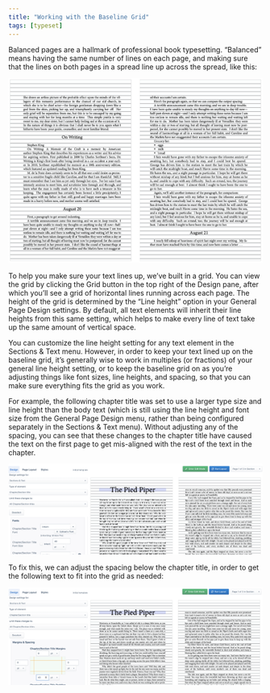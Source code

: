 ```yaml
---
title: "Working with the Baseline Grid"
tags: [typeset]
---
```

 
<html><body><section data-type="chapter" class="hsecchapter" data-hederis-type="hsecchapter" id="baseline-grid" data-pi-attrs="id: baseline-grid; data-tags: typeset;" role="doc-chapter" data-tags="typeset" data-author-name=" " data-book-title=" " title="Working with the Baseline Grid"><p class="hblkp" data-hederis-type="hblkp" id="popTfcY1h">Balanced pages are a hallmark of professional book typesetting. &#8220;Balanced&#8221; means having the same number of lines on each page, and making sure that the lines on both pages in a spread line up across the spread, like this:</p><img data-hederis-type="hblkimg" class="hblkimg" id="piKu9aWYU" src="/images/baseline_grid_example.png" data-img-src="/images/baseline_grid_example.png"/><p class="hblkp" data-hederis-type="hblkp" id="px9dfqdTY">To help you make sure your text lines up, we&#8217;ve built in a grid. You can view the grid by clicking the Grid button in the top right of the Design pane, after which you&#8217;ll see a grid of horizontal lines running across each page. The height of the grid is determined by the &#8220;Line height&#8221; option in your General Page Design settings. By default, all text elements will inherit their line heights from this same setting, which helps to make every line of text take up the same amount of vertical space.</p><p class="hblkp" data-hederis-type="hblkp" id="pLYRqfCvO">You can customize the line height setting for any text element in the Sections &amp; Text menu. However, in order to keep your text lined up on the baseline grid, it&#8217;s generally wise to work in multiples (or fractions) of your general line height setting, or to keep the baseline grid on as you&#8217;re adjusting things like font sizes, line heights, and spacing, so that you can make sure everything fits the grid as you work.</p><p class="hblkp" data-hederis-type="hblkp" id="p21EHPOck">For example, the following chapter title was set to use a larger type size and line height than the body text (which is still using the line height and font size from the General Page Design menu, rather than being configured separately in the Sections &amp; Text menu). Without adjusting any of the spacing, you can see that these changes to the chapter title have caused the text on the first page to get mis-aligned with the rest of the text in the chapter.</p><img data-hederis-type="hblkimg" class="hblkimg" id="p6P8DiQIo" src="/images/baseline_grid_misaligned.png" data-img-src="/images/baseline_grid_misaligned.png"/><p class="hblkp" data-hederis-type="hblkp" id="pv6xJOBbA">To fix this, we can adjust the spacing below the chapter title, in order to get the following text to fit into the grid as needed:</p><img data-hederis-type="hblkimg" class="hblkimg" id="pkVA63yoZ" src="/images/baseline_grid_aligned.png" data-img-src="/images/baseline_grid_aligned.png"/></section></body></html>
